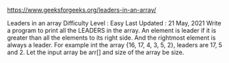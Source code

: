 
https://www.geeksforgeeks.org/leaders-in-an-array/

Leaders in an array
Difficulty Level : Easy
Last Updated : 21 May, 2021
Write a program to print all the LEADERS in the array. An element is leader if it is greater than all the elements to its right side. And the rightmost element is always a leader. For example int the array {16, 17, 4, 3, 5, 2}, leaders are 17, 5 and 2. 
Let the input array be arr[] and size of the array be size.